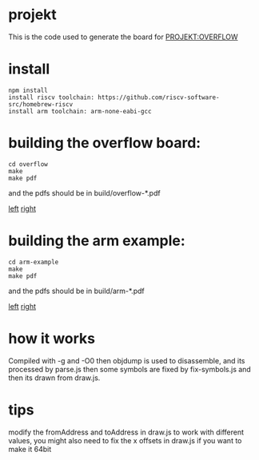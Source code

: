 # projekt

This is the code used to generate the board for [PROJEKT:OVERFLOW](https://punkx.org/overflow)

# install

```
npm install
install riscv toolchain: https://github.com/riscv-software-src/homebrew-riscv
install arm toolchain: arm-none-eabi-gcc
```

# building the overflow board:

```
cd overflow
make 
make pdf
```

and the pdfs should be in build/overflow-*.pdf


[left](overflow/build/overflow-left.pdf)
[right](overflow/build/overflow-right.pdf)


# building the arm example:

```
cd arm-example
make 
make pdf
```

and the pdfs should be in build/arm-*.pdf


[left](arm-example/build/arm-left.pdf)
[right](arm-example/build/arm-right.pdf)


# how it works

Compiled with -g and -O0 then objdump is used to disassemble, and its processed by parse.js then some symbols are fixed by fix-symbols.js and then its drawn from draw.js.


# tips

modify the fromAddress and toAddress in draw.js to work with different values, you might also need to fix the x offsets in draw.js if you want to make it 64bit
